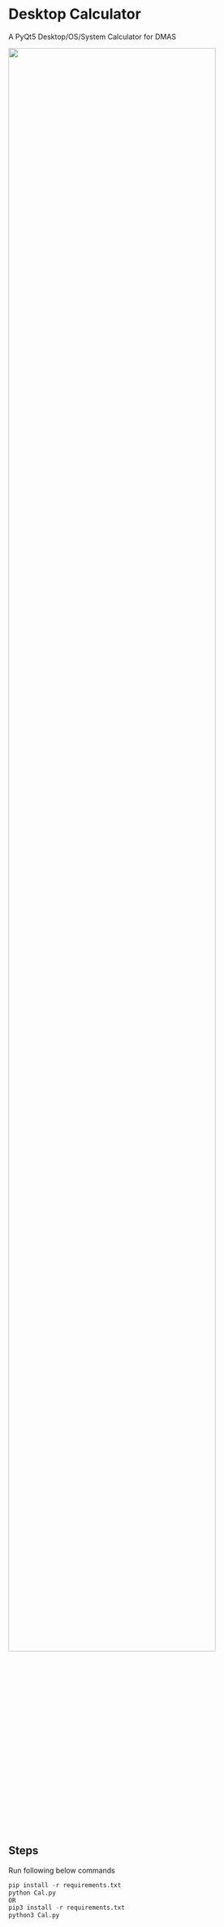 # Desktop Calculator
A PyQt5 Desktop/OS/System Calculator for DMAS

<img src="https://i.imgur.com/wldXYSY.png" width="90%" />

## Steps

Run following below commands
```py
pip install -r requirements.txt
python Cal.py
OR
pip3 install -r requirements.txt
python3 Cal.py
```
